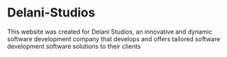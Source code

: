# Delani-Studios
This website was created for Delani Studios, an innovative and dynamic software development company that develops and offers tailored software development software solutions to their clients 
